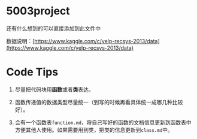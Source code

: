 # 5003project

还有什么想到的可以直接添加到此文件中

数据说明：[https://www.kaggle.com/c/yelp-recsys-2013/data](https://www.kaggle.com/c/yelp-recsys-2013/data)

# Code Tips

1. 尽量把代码块用**函数**或者**类**表达。

2. 函数传递值的数据类型尽量统一（到写的时候再看具体统一成哪几种比较好）。

3. 会有一个函数表`function.md`，将自己写好的函数的文档信息更新到函数表中方便其他人使用。如果需要用到类，把类的信息更新到`class.md`中。
